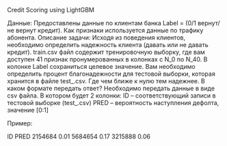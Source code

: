 Credit Scoring using LightGBM

Данные: Предоставлены данные по клиентам банка Label = (0/1 вернут/не вернут кредит). Как признаки используется данные по трафику абонента.
Описание задачи:
Исходя из поведения клиентов, необходимо определить надежность клиента (давать или не давать кредит). 
train.csv файл содержит тренировочную выборку, где вам доступен 41 признак пронумерованных в колонках с N_0 по N_40. В колонке Label сохраниться целевое значение.
Вам необходимо определить процент благонадежности для тестовой выборки, которая хранится в файле test_.csv. Где чем ближе к нулю тем надежнее.
В каком формате передать ответ?
Необходимо передать данные в виде csv файла. В котором будет 2 колонки:
ID – соответствующий записи в тестовой выборке (test_.csv)
PRED – вероятность наступления дефолта, значение [0:1]

Пример:

ID      PRED
2154684 0.01
5684654 0.17
3215888 0.06


